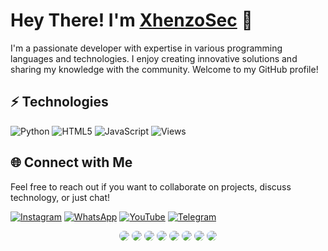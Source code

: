 # Hey There! I'm [XhenzoSec](https://github.com/xhenzo) 👋

I'm a passionate developer with expertise in various programming languages and technologies. I enjoy creating innovative solutions and sharing my knowledge with the community. Welcome to my GitHub profile!

## ⚡ Technologies

![Python](https://img.shields.io/badge/-Python-black?style=flat-square&logo=Python)
![HTML5](https://img.shields.io/badge/-HTML5-E34F26?style=flat-square&logo=html5&logoColor=white)
![JavaScript](https://img.shields.io/badge/-JavaScript-black?style=flat-square&logo=javascript)
![Views](https://api.visitorbadge.io/api/VisitorHit?user={Xhenzo}&repo={xhenzo}&countColor=%237B1E7A)
## 🌐 Connect with Me

Feel free to reach out if you want to collaborate on projects, discuss technology, or just chat!

[![Instagram](https://img.shields.io/badge/-Instagram-%23E4405F?style=flat&logo=instagram&logoColor=white)](https://www.instagram.com/rozhak_official)
[![WhatsApp](https://img.shields.io/badge/-WhatsApp-%23232D25?style=flat&logo=whatsapp&logoColor=white)](https://wa.me/1)
[![YouTube](https://img.shields.io/badge/-YouTube-%23FF0000?style=flat&logo=youtube&logoColor=white)](https://www.youtube.com/c/mexzo_officials)
[![Telegram](https://img.shields.io/badge/-Telegram-0088CC?style=flat&logo=telegram&logoColor=white)](https://t.me/xhenzo08)

<div align="center">
    <img style="border-radius: 25px;" src="https://img.shields.io/badge/c++-%2300599C.svg?style=for-the-badge&logo=c%2B%2B&logoColor=white">
    <img style="border-radius: 25px;" src="https://img.shields.io/badge/php-%23777BB4.svg?style=for-the-badge&logo=php&logoColor=white">
    <img style="border-radius: 25px;" src="https://img.shields.io/badge/python-3670A0?style=for-the-badge&logo=python&logoColor=ffdd54">
    <img style="border-radius: 25px;" src="https://img.shields.io/badge/shell_script-%23121011.svg?style=for-the-badge&logo=gnu-bash&logoColor=white">
    <img style="border-radius: 25px;" src="https://img.shields.io/badge/javascript-%23323330.svg?style=for-the-badge&logo=javascript&logoColor=%23F7DF1E">
    <img style="border-radius: 25px;" src="https://img.shields.io/badge/java-%23ED8B00.svg?style=for-the-badge&logo=java&logoColor=white">
    <img style="border-radius: 25px;" src="https://img.shields.io/badge/html5-%23E34F26.svg?style=for-the-badge&logo=html5&logoColor=white">
    <img style="border-radius: 25px;" src="https://img.shields.io/badge/go-%2300ADD8.svg?style=for-the-badge&logo=go&logoColor=white">
</div>
